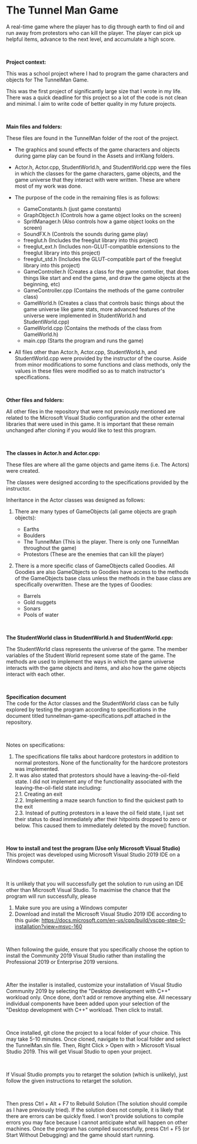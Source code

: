 # The Tunnel Man Game
A real-time game where the player has to dig through earth to find oil and run away from protestors who can kill the player. The player can pick up helpful items, advance to the next level, and accumulate a high score.

<br/>

**Project context:** <br/>

This was a school project where I had to program the game characters and objects for The TunnelMan Game. 

This was the first project of significantly large size that I wrote in my life. There was a quick deadline for this project so a lot of the code is not clean and minimal. I aim to write code of better quality in my future projects.

<br/>

**Main files and folders:** <br/>

These files are found in the TunnelMan folder of the root of the project.

  - The graphics and sound effects of the game characters and objects during game play can be found in the Assets and irrKlang folders.

  - Actor.h, Actor.cpp, StudentWorld.h, and StudentWorld.cpp were the files in which the classes for the game characters, game objects, and the game universe that they interact with were written. These are where most of my work was done.

  - The purpose of the code in the remaining files is as follows: <br/>
    - GameConstants.h (just game constants)
    - GraphObject.h (Controls how a game object looks on the screen)
    - SpritManager.h (Also controls how a game object looks on the screen)
    - SoundFX.h (Controls the sounds during game play)
    - freeglut.h (Includes the freeglut library into this project)
    - freeglut_ext.h (Includes non-GLUT-compatible extensions to the freeglut library into this project)
    - freeglut_std.h (Includes the GLUT-compatible part of the freeglut library into this project)
    - GameController.h (Creates a class for the game controller, that does things like start and end the game, and draw the game objects at the beginning, etc)
    - GameController.cpp (Contains the methods of the game controller class)
    - GameWorld.h (Creates a class that controls basic things about the game universe like game stats, more advanced features of the universe were implemented in StudentWorld.h and StudentWorld.cpp)
    - GameWorld.cpp (Contains the methods of the class from GameWorld.h)
    - main.cpp (Starts the program and runs the game)

  - All files other than Actor.h, Actor.cpp, StudentWorld.h, and StudentWorld.cpp were provided by the instructor of the course. Aside from minor modifications to some functions and class methods, only the values in these files were modified so as to match instructor's specifications.

<br/>

**Other files and folders:** <br/>

All other files in the repository that were not previously mentioned are related to the Microsoft Visual Studio configuration and the other external libraries that were used in this game. It is important that these remain unchanged after cloning if you would like to test this program.

<br/>


**The classes in Actor.h and Actor.cpp:** <br/>

These files are where all the game objects and game items (i.e. The Actors) were created.

The classes were designed according to the specifications provided by the instructor.

Inheritance in the Actor classes was designed as follows:
1. There are many types of GameObjects (all game objects are graph objects):
    - Earths
    - Boulders
    - The TunnelMan (This is the player. There is only one TunnelMan throughout the game)
    - Protestors (These are the enemies that can kill the player)

2. There is a more specific class of GameObjects called Goodies. All Goodies are also GameObjects so Goodies have access to the methods of the GameObjects base class unless the methods in the base class are specifically overwritten. These are the types of Goodies:
    - Barrels
    - Gold nuggets
    - Sonars
    - Pools of water

<br/>

**The StudentWorld class in StudentWorld.h and StudentWorld.cpp:** <br/>

The StudentWorld class represents the universe of the game. The member variables of the Student World represent some state of the game. The methods are used to implement the ways in which the game universe interacts with the game objects and items, and also how the game objects interact with each other.

<br/>

**Specification document** <br/>
The code for the Actor classes and the StudentWorld class can be fully explored by testing the program according to specifications in the document titled tunnelman-game-specifications.pdf attached in the repository.

<br/>

Notes on specifications:

1. The specifications file talks about hardcore protestors in addition to normal protestors. None of the functionality for the hardcore protestors was implemented.
2. It was also stated that protestors should have a leaving-the-oil-field state. I did not implement any of the functionality associated with the leaving-the-oil-field state including: <br/>
2.1. Creating an exit <br/>
2.2. Implementing a maze search function to find the quickest path to the exit<br/>
2.3. Instead of putting protestors in a leave the oil field state, I just set their status to dead immediately after their hitpoints dropped to zero or below. This caused them to immediately deleted by the move() function. <br/>


<br/>

**How to install and test the program (Use only Microsoft Visual Studio)** <br/>
This project was developed using Microsoft Visual Studio 2019 IDE on a Windows computer. 

<br/>

It is unlikely that you will successfully get the solution to run using an IDE other than Microsoft Visual Studio. To maximise the chance that the program will run successfully, please
1) Make sure you are using a Windows computer
2) Download and install the Microsoft Visual Studio 2019 IDE according to this guide: https://docs.microsoft.com/en-us/cpp/build/vscpp-step-0-installation?view=msvc-160

<br/>

When following the guide, ensure that you specifically choose the option to install the Community 2019 Visual Studio rather than installing the Professional 2019 or Enterprise 2019 versions. 

<br/>

After the installer is installed, customize your installation of Visual Studio Community 2019 by selecting the "Desktop development with C++" workload only. Once done, don't add or remove anything else. All necessary individual components have been added upon your selection of the "Desktop development with C++" workload. Then click to install.

<br/>

Once installed, git clone the project to a local folder of your choice. This may take 5-10 minutes. Once cloned, navigate to that local folder and select the TunnelMan.sln file. Then, Right Click > Open with > Microsoft Visual Studio 2019. This will get Visual Studio to open your project.

<br/>

If Visual Studio prompts you to retarget the solution (which is unlikely), just follow the given instructions to retarget the solution. 

<br/>

Then press Ctrl + Alt + F7 to Rebuild Solution (The solution should compile as I have previously tried). If the solution does not compile, it is likely that there are errors can be quickly fixed. I won't provide solutions to compile errors you may face because I cannot anticipate what will happen on other machines. Once the program has compiled successfully, press Ctrl + F5 (or Start Without Debugging) and the game should start running.

